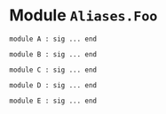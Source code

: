 
# Module `Aliases.Foo`

```
module A : sig ... end
```
```
module B : sig ... end
```
```
module C : sig ... end
```
```
module D : sig ... end
```
```
module E : sig ... end
```